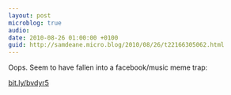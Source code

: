 ```yaml
---
layout: post
microblog: true
audio: 
date: 2010-08-26 01:00:00 +0100
guid: http://samdeane.micro.blog/2010/08/26/t22166305062.html
---
```

Oops. Seem to have fallen into a facebook/music meme trap: 

[bit.ly/bvdyr5](http://bit.ly/bvdyr5)
